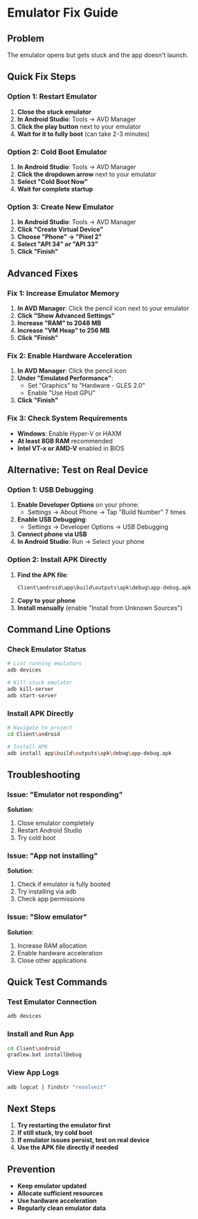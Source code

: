 # Emulator Fix Guide

## Problem
The emulator opens but gets stuck and the app doesn't launch.

## Quick Fix Steps

### Option 1: Restart Emulator
1. **Close the stuck emulator**
2. **In Android Studio**: Tools → AVD Manager
3. **Click the play button** next to your emulator
4. **Wait for it to fully boot** (can take 2-3 minutes)

### Option 2: Cold Boot Emulator
1. **In Android Studio**: Tools → AVD Manager
2. **Click the dropdown arrow** next to your emulator
3. **Select "Cold Boot Now"**
4. **Wait for complete startup**

### Option 3: Create New Emulator
1. **In Android Studio**: Tools → AVD Manager
2. **Click "Create Virtual Device"**
3. **Choose "Phone" → "Pixel 2"**
4. **Select "API 34" or "API 33"**
5. **Click "Finish"**

## Advanced Fixes

### Fix 1: Increase Emulator Memory
1. **In AVD Manager**: Click the pencil icon next to your emulator
2. **Click "Show Advanced Settings"**
3. **Increase "RAM" to 2048 MB**
4. **Increase "VM Heap" to 256 MB**
5. **Click "Finish"**

### Fix 2: Enable Hardware Acceleration
1. **In AVD Manager**: Click the pencil icon
2. **Under "Emulated Performance"**:
   - Set "Graphics" to "Hardware - GLES 2.0"
   - Enable "Use Host GPU"
3. **Click "Finish"**

### Fix 3: Check System Requirements
- **Windows**: Enable Hyper-V or HAXM
- **At least 8GB RAM** recommended
- **Intel VT-x or AMD-V** enabled in BIOS

## Alternative: Test on Real Device

### Option 1: USB Debugging
1. **Enable Developer Options** on your phone:
   - Settings → About Phone → Tap "Build Number" 7 times
2. **Enable USB Debugging**:
   - Settings → Developer Options → USB Debugging
3. **Connect phone via USB**
4. **In Android Studio**: Run → Select your phone

### Option 2: Install APK Directly
1. **Find the APK file**:
   ```
   Client\android\app\build\outputs\apk\debug\app-debug.apk
   ```
2. **Copy to your phone**
3. **Install manually** (enable "Install from Unknown Sources")

## Command Line Options

### Check Emulator Status
```bash
# List running emulators
adb devices

# Kill stuck emulator
adb kill-server
adb start-server
```

### Install APK Directly
```bash
# Navigate to project
cd Client\android

# Install APK
adb install app\build\outputs\apk\debug\app-debug.apk
```

## Troubleshooting

### Issue: "Emulator not responding"
**Solution**:
1. Close emulator completely
2. Restart Android Studio
3. Try cold boot

### Issue: "App not installing"
**Solution**:
1. Check if emulator is fully booted
2. Try installing via adb
3. Check app permissions

### Issue: "Slow emulator"
**Solution**:
1. Increase RAM allocation
2. Enable hardware acceleration
3. Close other applications

## Quick Test Commands

### Test Emulator Connection
```bash
adb devices
```

### Install and Run App
```bash
cd Client\android
gradlew.bat installDebug
```

### View App Logs
```bash
adb logcat | findstr "resolveit"
```

## Next Steps

1. **Try restarting the emulator first**
2. **If still stuck, try cold boot**
3. **If emulator issues persist, test on real device**
4. **Use the APK file directly if needed**

## Prevention

- **Keep emulator updated**
- **Allocate sufficient resources**
- **Use hardware acceleration**
- **Regularly clean emulator data** 